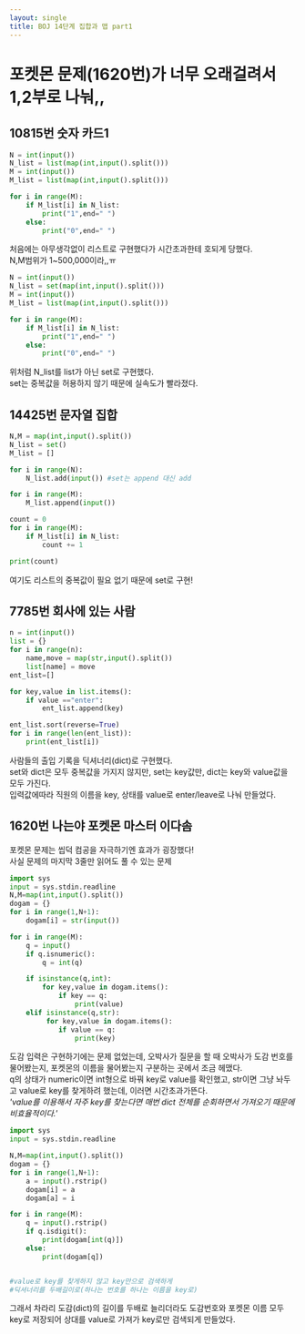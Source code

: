 ```yaml
---
layout: single
title: BOJ 14단계 집합과 맵 part1
---
```


# 포켓몬 문제(1620번)가 너무 오래걸려서 1,2부로 나눠,,


## 10815번 숫자 카드1

```python
N = int(input())
N_list = list(map(int,input().split()))
M = int(input())
M_list = list(map(int,input().split()))

for i in range(M):
    if M_list[i] in N_list:
        print("1",end=" ")
    else:
        print("0",end=" ")
```
처음에는 아무생각없이 리스트로 구현했다가 시간초과한테 호되게 당했다.  
N,M범위가 1~500,000이라,,ㅠ  

```python
N = int(input())
N_list = set(map(int,input().split()))
M = int(input())
M_list = list(map(int,input().split()))

for i in range(M):
    if M_list[i] in N_list:
        print("1",end=" ")
    else:
        print("0",end=" ")
```
위처럼 N_list를 list가 아닌 set로 구현했다.  
set는 중복값을 허용하지 않기 때문에 실속도가 빨라졌다.  

## 14425번 	문자열 집합

```python
N,M = map(int,input().split())
N_list = set()
M_list = []

for i in range(N):
    N_list.add(input()) #set는 append 대신 add

for i in range(M):
    M_list.append(input())

count = 0
for i in range(M):
    if M_list[i] in N_list:
        count += 1

print(count)
```
여기도 리스트의 중복값이 필요 없기 때문에 set로 구현!  

## 7785번 회사에 있는 사람

```python
n = int(input())
list = {}
for i in range(n):
    name,move = map(str,input().split())
    list[name] = move
ent_list=[]

for key,value in list.items():
    if value =="enter":
        ent_list.append(key)

ent_list.sort(reverse=True)
for i in range(len(ent_list)):
    print(ent_list[i])
```
사람들의 출입 기록을 딕셔너리(dict)로 구현했다.  
set와 dict은 모두 중복값을 가지지 않지만, set는 key값만, dict는 key와 value값을 모두 가진다.  
입력값에따라 직원의 이름을 key, 상태를 value로 enter/leave로 나눠 만들었다.  



## 1620번 나는야 포켓몬 마스터 이다솜
포켓몬 문제는 씹덕 컴공을 자극하기엔 효과가 굉장했다!  
사실 문제의 마지막 3줄만 읽어도 풀 수 있는 문제  
```python
import sys
input = sys.stdin.readline
N,M=map(int,input().split())
dogam = {}
for i in range(1,N+1):
    dogam[i] = str(input())

for i in range(M):
    q = input()
    if q.isnumeric():
        q = int(q)

    if isinstance(q,int):
        for key,value in dogam.items():
            if key == q:
                print(value)
    elif isinstance(q,str):
         for key,value in dogam.items():
            if value == q:
                print(key)
```
도감 입력은 구현하기에는 문제 없었는데, 오박사가 질문을 할 때 오박사가 도감 번호를 물어봤는지, 포켓몬의 이름을
물어봤는지 구분하는 곳에서 조금 헤맸다.  
q의 상태가 numeric이면 int형으로 바꿔 key로 value를 확인했고, str이면 그냥 놔두고 value로 key를 찾게하려 했는데,
이러면 시간초과가뜬다.  
_'value를 이용해서 자주 key를 찾는다면 매번 dict 전체를 순회하면서 가져오기 때문에 비효율적이다.'_  

```python
import sys
input = sys.stdin.readline

N,M=map(int,input().split())
dogam = {}
for i in range(1,N+1):
    a = input().rstrip()
    dogam[i] = a
    dogam[a] = i

for i in range(M):
    q = input().rstrip()
    if q.isdigit():
        print(dogam[int(q)])
    else:
        print(dogam[q])


#value로 key를 찾게하지 않고 key만으로 검색하게
#딕셔너리를 두배길이로(하나는 번호를 하나는 이름을 key로)
```
그래서 차라리 도감(dict)의 길이를 두배로 늘리더라도 도감번호와 포켓몬 이름 모두 key로 저장되어 상대를 value로 가져가 
key로만 검색되게 만들었다.  
